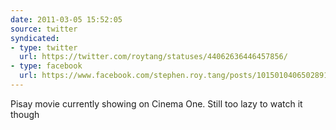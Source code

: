 ```yaml
---
date: 2011-03-05 15:52:05
source: twitter
syndicated:
- type: twitter
  url: https://twitter.com/roytang/statuses/44062636446457856/
- type: facebook
  url: https://www.facebook.com/stephen.roy.tang/posts/10150104065028912
---
```


Pisay movie currently showing on Cinema One. Still too lazy to watch it though